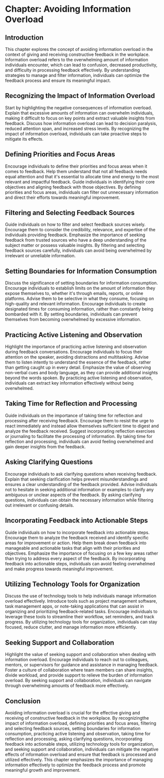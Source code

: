 Chapter: Avoiding Information Overload
======================================

Introduction
------------

This chapter explores the concept of avoiding information overload in the context of giving and receiving constructive feedback in the workplace. Information overload refers to the overwhelming amount of information individuals encounter, which can lead to confusion, decreased productivity, and difficulty in processing feedback effectively. By understanding strategies to manage and filter information, individuals can optimize the feedback process and ensure its meaningful impact.

Recognizing the Impact of Information Overload
----------------------------------------------

Start by highlighting the negative consequences of information overload. Explain that excessive amounts of information can overwhelm individuals, making it difficult to focus on key points and extract valuable insights from feedback. Discuss how information overload can lead to decision paralysis, reduced attention span, and increased stress levels. By recognizing the impact of information overload, individuals can take proactive steps to mitigate its effects.

Defining Priorities and Focus Areas
-----------------------------------

Encourage individuals to define their priorities and focus areas when it comes to feedback. Help them understand that not all feedback needs equal attention and that it's essential to allocate time and energy to the most relevant and impactful feedback. Guide individuals in identifying their core objectives and aligning feedback with those objectives. By defining priorities and focus areas, individuals can filter out unnecessary information and direct their efforts towards meaningful improvement.

Filtering and Selecting Feedback Sources
----------------------------------------

Guide individuals on how to filter and select feedback sources wisely. Encourage them to consider the credibility, relevance, and expertise of the individuals providing feedback. Emphasize the importance of seeking feedback from trusted sources who have a deep understanding of the subject matter or possess valuable insights. By filtering and selecting feedback sources carefully, individuals can avoid being overwhelmed by irrelevant or unreliable information.

Setting Boundaries for Information Consumption
----------------------------------------------

Discuss the significance of setting boundaries for information consumption. Encourage individuals to establish limits on the amount of information they expose themselves to, whether it's through emails, reports, or online platforms. Advise them to be selective in what they consume, focusing on high-quality and relevant information. Encourage individuals to create designated times for consuming information, rather than constantly being bombarded with it. By setting boundaries, individuals can prevent themselves from becoming overwhelmed by excessive information.

Practicing Active Listening and Observation
-------------------------------------------

Highlight the importance of practicing active listening and observation during feedback conversations. Encourage individuals to focus their attention on the speaker, avoiding distractions and multitasking. Advise them to listen intently to understand the essence of the feedback, rather than getting caught up in every detail. Emphasize the value of observing non-verbal cues and body language, as they can provide additional insights beyond the words spoken. By practicing active listening and observation, individuals can extract key information effectively without being overwhelmed.

Taking Time for Reflection and Processing
-----------------------------------------

Guide individuals on the importance of taking time for reflection and processing after receiving feedback. Encourage them to resist the urge to react immediately and instead allow themselves sufficient time to digest and analyze the feedback received. Suggest incorporating reflection exercises or journaling to facilitate the processing of information. By taking time for reflection and processing, individuals can avoid feeling overwhelmed and gain deeper insights from the feedback.

Asking Clarifying Questions
---------------------------

Encourage individuals to ask clarifying questions when receiving feedback. Explain that seeking clarification helps prevent misunderstandings and ensures a clear understanding of the feedback provided. Advise individuals not to hesitate in seeking additional information or examples to clarify any ambiguous or unclear aspects of the feedback. By asking clarifying questions, individuals can obtain the necessary information while filtering out irrelevant or confusing details.

Incorporating Feedback into Actionable Steps
--------------------------------------------

Guide individuals on how to incorporate feedback into actionable steps. Encourage them to analyze the feedback received and identify specific areas for improvement or action. Help them break down feedback into manageable and actionable tasks that align with their priorities and objectives. Emphasize the importance of focusing on a few key areas rather than trying to address every aspect of the feedback. By incorporating feedback into actionable steps, individuals can avoid feeling overwhelmed and make progress towards meaningful improvement.

Utilizing Technology Tools for Organization
-------------------------------------------

Discuss the use of technology tools to help individuals manage information overload effectively. Introduce tools such as project management software, task management apps, or note-taking applications that can assist in organizing and prioritizing feedback-related tasks. Encourage individuals to leverage these tools to streamline their workflow, set reminders, and track progress. By utilizing technology tools for organization, individuals can stay focused, reduce clutter, and manage information more efficiently.

Seeking Support and Collaboration
---------------------------------

Highlight the value of seeking support and collaboration when dealing with information overload. Encourage individuals to reach out to colleagues, mentors, or supervisors for guidance and assistance in managing feedback. Foster a culture of collaboration where team members can share insights, divide workload, and provide support to relieve the burden of information overload. By seeking support and collaboration, individuals can navigate through overwhelming amounts of feedback more effectively.

Conclusion
----------

Avoiding information overload is crucial for the effective giving and receiving of constructive feedback in the workplace. By recognizingthe impact of information overload, defining priorities and focus areas, filtering and selecting feedback sources, setting boundaries for information consumption, practicing active listening and observation, taking time for reflection and processing, asking clarifying questions, incorporating feedback into actionable steps, utilizing technology tools for organization, and seeking support and collaboration, individuals can mitigate the negative effects of information overload and ensure that feedback is processed and utilized effectively. This chapter emphasizes the importance of managing information effectively to optimize the feedback process and promote meaningful growth and improvement.
